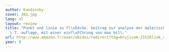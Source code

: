 ```yaml
---
author: Kandinsky
cover: 382.jpg
lang: nl
layout: review
title: "Punkt und linie zu fl\xE4che. beitrag zur analyse der malerischen elemente.\
  \ 7. auflage, mit einer einf\xFChrung von max bill."
url: http://www.amazon.fr/exec/obidos/redirect?tag=brujicom-21%26link_code=xm2%26camp=2025%26creative=165953%26path=http://www.amazon.fr/gp/redirect.html%253fASIN=B0000DWLY1%2526tag=brujicom-21%2526lcode=xm2%2526cID=2025%2526ccmID=165953%2526location=/o/ASIN/B0000DWLY1%25253FSubscriptionId=0VJDVJ14KM0P0VXDCQ82
year: 0
---
```

